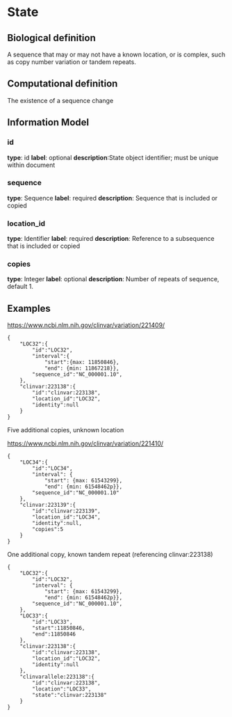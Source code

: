 # State

## Biological definition

A sequence that may or may not have a known location, or is complex, such as copy number variation or tandem repeats.

## Computational definition

The existence of a sequence change

## Information Model

### id
**type**: id
**label**: optional
**description**:State object identifier; must be unique within document

### sequence
**type**: Sequence
**label**: required
**description**: Sequence that is included or copied

### location_id
**type**: Identifier
**label**: required
**description**: Reference to a subsequence that is included or copied

### copies
**type**: Integer
**label**: optional
**description**: Number of repeats of sequence, default 1.

## Examples

https://www.ncbi.nlm.nih.gov/clinvar/variation/221409/

```
{
    "LOC32":{
        "id":"LOC32",
        "interval":{
            "start":{max: 11850846},
            "end": {min: 11867218}},
        "sequence_id":"NC_000001.10",
    },
    "clinvar:223138":{
        "id":"clinvar:223138",
        "location_id":"LOC32",
        "identity":null
    }
}
```

Five additional copies, unknown location

https://www.ncbi.nlm.nih.gov/clinvar/variation/221410/

```
{
    "LOC34":{
        "id":"LOC34",
        "interval": {
            "start": {max: 61543299},
            "end": {min: 61548462p}},
        "sequence_id":"NC_000001.10"
    },
    "clinvar:223139":{
        "id":"clinvar:223139",
        "location_id":"LOC34",
        "identity":null,
        "copies":5
    }
}
```

One additional copy, known tandem repeat (referencing clinvar:223138)


```
{
    "LOC32":{
        "id":"LOC32",
        "interval": {
            "start": {max: 61543299},
            "end": {min: 61548462p}},
        "sequence_id":"NC_000001.10",
    },
    "LOC33":{
        "id":"LOC33",
        "start":11850846,
        "end":11850846
    },
    "clinvar:223138":{
        "id":"clinvar:223138",
        "location_id":"LOC32",
        "identity":null
    },
    "clinvarallele:223138":{
        "id":"clinvar:223138",
        "location":"LOC33",
        "state":"clinvar:223138"
    }
}
```
